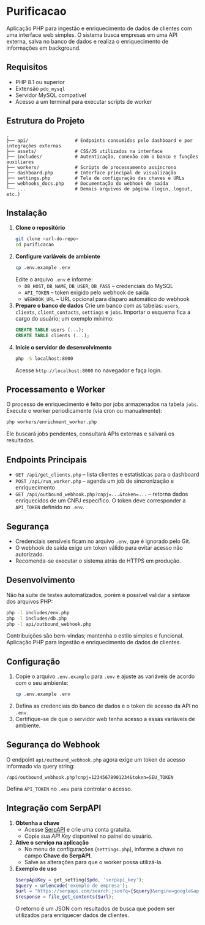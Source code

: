 # Purificacao

Aplicação PHP para ingestão e enriquecimento de dados de clientes com uma interface web simples. O sistema busca empresas em uma API externa, salva no banco de dados e realiza o enriquecimento de informações em background.

## Requisitos

- PHP 8.1 ou superior
- Extensão `pdo_mysql`
- Servidor MySQL compatível
- Acesso a um terminal para executar scripts de worker

## Estrutura do Projeto

```
.
├── api/                 # Endpoints consumidos pelo dashboard e por integrações externas
├── assets/              # CSS/JS utilizados na interface
├── includes/            # Autenticação, conexão com o banco e funções auxiliares
├── workers/             # Scripts de processamento assíncrono
├── dashboard.php        # Interface principal de visualização
├── settings.php         # Tela de configuração das chaves e URLs
├── webhooks_docs.php    # Documentação do webhook de saída
└── ...                  # Demais arquivos de página (login, logout, etc.)
```

## Instalação

1. **Clone o repositório**
   ```bash
   git clone <url-do-repo>
   cd purificacao
   ```
2. **Configure variáveis de ambiente**
   ```bash
   cp .env.example .env
   ```
   Edite o arquivo `.env` e informe:
   - `DB_HOST`, `DB_NAME`, `DB_USER`, `DB_PASS` – credenciais do MySQL
   - `API_TOKEN` – token exigido pelo webhook de saída
   - `WEBHOOK_URL` – URL opcional para disparo automático do webhook
3. **Prepare o banco de dados**
   Crie um banco com as tabelas: `users`, `clients`, `client_contacts`, `settings` e `jobs`.
   Importar o esquema fica a cargo do usuário; um exemplo mínimo:
   ```sql
   CREATE TABLE users (...);
   CREATE TABLE clients (...);
   ```
4. **Inicie o servidor de desenvolvimento**
   ```bash
   php -S localhost:8000
   ```
   Acesse `http://localhost:8000` no navegador e faça login.

## Processamento e Worker

O processo de enriquecimento é feito por jobs armazenados na tabela `jobs`.
Execute o worker periodicamente (via cron ou manualmente):
```bash
php workers/enrichment_worker.php
```
Ele buscará jobs pendentes, consultará APIs externas e salvará os resultados.

## Endpoints Principais

- `GET /api/get_clients.php` – lista clientes e estatísticas para o dashboard
- `POST /api/run_worker.php` – agenda um job de sincronização e enriquecimento
- `GET /api/outbound_webhook.php?cnpj=...&token=...` – retorna dados enriquecidos de um CNPJ específico. O token deve corresponder a `API_TOKEN` definido no `.env`.

## Segurança

- Credenciais sensíveis ficam no arquivo `.env`, que é ignorado pelo Git.
- O webhook de saída exige um token válido para evitar acesso não autorizado.
- Recomenda-se executar o sistema atrás de HTTPS em produção.

## Desenvolvimento

Não há suíte de testes automatizados, porém é possível validar a sintaxe dos arquivos PHP:
```bash
php -l includes/env.php
php -l includes/db.php
php -l api/outbound_webhook.php
```
Contribuições são bem-vindas; mantenha o estilo simples e funcional.
Aplicação PHP para ingestão e enriquecimento de dados de clientes. 

## Configuração

1. Copie o arquivo `.env.example` para `.env` e ajuste as variáveis de acordo com o seu ambiente:
   ```bash
   cp .env.example .env
   ```
2. Defina as credenciais do banco de dados e o token de acesso da API no `.env`.
3. Certifique-se de que o servidor web tenha acesso a essas variáveis de ambiente.

## Segurança do Webhook

O endpoint `api/outbound_webhook.php` agora exige um token de acesso informado via query string:
```
/api/outbound_webhook.php?cnpj=12345678901234&token=SEU_TOKEN
```
Defina `API_TOKEN` no `.env` para controlar o acesso.

## Integração com SerpAPI

1. **Obtenha a chave**
   - Acesse [SerpAPI](https://serpapi.com) e crie uma conta gratuita.
   - Copie sua *API Key* disponível no painel do usuário.
2. **Ative o serviço na aplicação**
   - No menu de configurações (`settings.php`), informe a chave no campo **Chave do SerpAPI**.
   - Salve as alterações para que o worker possa utilizá-la.
3. **Exemplo de uso**
   ```php
   $serpApiKey = get_setting($pdo, 'serpapi_key');
   $query = urlencode('exemplo de empresa');
   $url = "https://serpapi.com/search.json?q={$query}&engine=google&api_key={$serpApiKey}";
   $response = file_get_contents($url);
   ```
   O retorno é um JSON com resultados de busca que podem ser utilizados para enriquecer dados de clientes.

